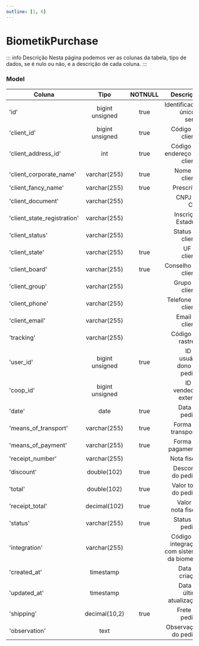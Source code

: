 ```yaml
---
outline: [1, 6]
---
```


# BiometikPurchase

::: info Descrição 
Nesta página podemos ver as colunas da tabela, tipo de dados, se é nulo ou não, e a descrição de cada coluna.
:::

### Model

| Coluna                      |       Tipo       | NOTNULL |                                    Descrição |
| --------------------------- | :--------------: | :-----: | -------------------------------------------: |
| 'id'                        | bigint unsigned |  true   |                 Identificador único e serial |
| 'client_id'                 | bigint unsigned |  true   |                            Código do cliente |
| 'client_address_id'         |       int       |  true   |                Código do endereço do cliente |
| 'client_corporate_name'     |  varchar(255)   |  true   |                              Nome do cliente |
| 'client_fancy_name'         |  varchar(255)   |  true   |                                   Prescritor |
| 'client_document'           |  varchar(255)   |         |                                  CNPJ ou CPF |
| 'client_state_registration' |  varchar(255)   |         |                           Inscrição Estadual |
| 'client_status'             |  varchar(255)   |         |                            Status do cliente |
| 'client_state'              |  varchar(255)   |  true   |                                UF do cliente |
| 'client_board'              |  varchar(255)   |  true   |                          Conselho do cliente |
| 'client_group'              |  varchar(255)   |         |                             Grupo do cliente |
| 'client_phone'              |  varchar(255)   |         |                          Telefone do cliente |
| 'client_email'              |  varchar(255)   |         |                             Email do cliente |
| 'tracking'                  |  varchar(255)   |         |                           Código de rastreio |
| 'user_id'                   | bigint unsigned |  true   |                 ID do usuário dono do pedido |
| 'coop_id'                   | bigint unsigned |         |                       ID do vendedor externo |
| 'date'                      |      date       |  true   |                               Data do pedido |
| 'means_of_transport'        |  varchar(255)   |  true   |                          Forma de transporte |
| 'means_of_payment'          |  varchar(255)   |  true   |                           Forma de pagamento |
| 'receipt_number'            |  varchar(255)   |         |                                  Nota fiscal |
| 'discount'                  |  double(102)   |  true   |                           Desconto do pedido |
| 'total'                     |  double(102)   |  true   |                        Valor total do pedido |
| 'receipt_total'             |  decimal(102)  |  true   |                         Valor da nota fiscal |
| 'status'                    |  varchar(255)   |  true   |                             Status do pedido |
| 'integration'               |  varchar(255)   |         | Código de integração com sistema da biometik |
| 'created_at'                |    timestamp    |         |                              Data de criação |
| 'updated_at'                |    timestamp    |         |                    Data da última atualização |
| 'shipping'                  |  decimal(10,2)  |  true   |                              Frete do pedido |
| 'observation'               |      text       |         |                         Observação do pedido |
